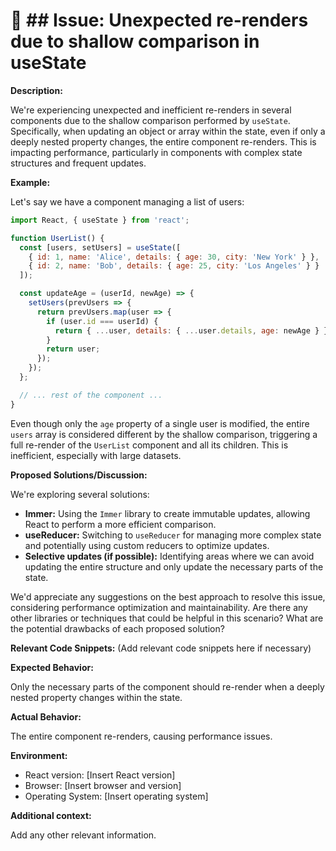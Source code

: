 # 🐞 ## Issue: Unexpected re-renders due to shallow comparison in useState


**Description:**

We're experiencing unexpected and inefficient re-renders in several components due to the shallow comparison performed by `useState`.  Specifically, when updating an object or array within the state, even if only a deeply nested property changes, the entire component re-renders. This is impacting performance, particularly in components with complex state structures and frequent updates.

**Example:**

Let's say we have a component managing a list of users:

```javascript
import React, { useState } from 'react';

function UserList() {
  const [users, setUsers] = useState([
    { id: 1, name: 'Alice', details: { age: 30, city: 'New York' } },
    { id: 2, name: 'Bob', details: { age: 25, city: 'Los Angeles' } }
  ]);

  const updateAge = (userId, newAge) => {
    setUsers(prevUsers => {
      return prevUsers.map(user => {
        if (user.id === userId) {
          return { ...user, details: { ...user.details, age: newAge } };
        }
        return user;
      });
    });
  };

  // ... rest of the component ...
}
```

Even though only the `age` property of a single user is modified, the entire `users` array is considered different by the shallow comparison, triggering a full re-render of the `UserList` component and all its children.  This is inefficient, especially with large datasets.


**Proposed Solutions/Discussion:**

We're exploring several solutions:

* **Immer:** Using the `Immer` library to create immutable updates, allowing React to perform a more efficient comparison.
* **useReducer:**  Switching to `useReducer` for managing more complex state and potentially using custom reducers to optimize updates.
* **Selective updates (if possible):** Identifying areas where we can avoid updating the entire structure and only update the necessary parts of the state.

We'd appreciate any suggestions on the best approach to resolve this issue, considering performance optimization and maintainability.  Are there any other libraries or techniques that could be helpful in this scenario?  What are the potential drawbacks of each proposed solution?


**Relevant Code Snippets:** (Add relevant code snippets here if necessary)


**Expected Behavior:**

Only the necessary parts of the component should re-render when a deeply nested property changes within the state.


**Actual Behavior:**

The entire component re-renders, causing performance issues.


**Environment:**

* React version: [Insert React version]
* Browser: [Insert browser and version]
* Operating System: [Insert operating system]


**Additional context:**

Add any other relevant information.

